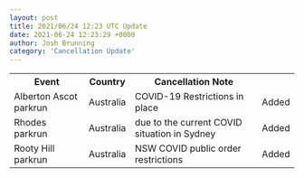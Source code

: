 ```yaml
---
layout: post
title: 2021/06/24 12:23 UTC Update
date: 2021-06-24 12:23:29 +0000
author: Josh Brunning
category: 'Cancellation Update'
---
```


<div class='hscrollable'>
<table style='width: 100%'>
    <tr>
        <th>Event</th>
        <th>Country</th>
        <th>Cancellation Note</th>
        <th></th>
    </tr>
    <tr>
        <td>Alberton Ascot parkrun</td>
        <td>Australia</td>
        <td>COVID-19 Restrictions in place</td>
        <td>Added</td>
    </tr>
    <tr>
        <td>Rhodes parkrun</td>
        <td>Australia</td>
        <td>due to the current COVID situation in Sydney</td>
        <td>Added</td>
    </tr>
    <tr>
        <td>Rooty Hill parkrun</td>
        <td>Australia</td>
        <td>NSW COVID public order restrictions</td>
        <td>Added</td>
    </tr>
</table>
</div>
